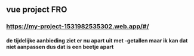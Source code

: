 ## vue project FRO
### https://my-project-1531982535302.web.app/#/
#### de tijdelijke aanbieding ziet er nu apart uit met -getallen maar ik kan dat niet aanpassen dus dat is een beetje apart
